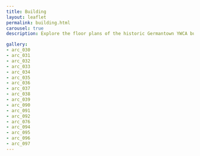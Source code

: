```yaml
---
title: Building
layout: leaflet
permalink: building.html
carousel: true
description: Explore the floor plans of the historic Germantown YWCA building at 5820 Germantown Avenue. Hover over rooms that catch your interest to discover how they looked and what they were used for. Interact with each room to learn more about the history and function of this historic building. 

gallery:
- arc_030
- arc_031
- arc_032
- arc_033
- arc_034
- arc_035
- arc_036
- arc_037
- arc_038
- arc_039
- arc_090
- arc_091
- arc_092
- arc_076
- arc_094
- arc_095
- arc_096
- arc_097
---
```




